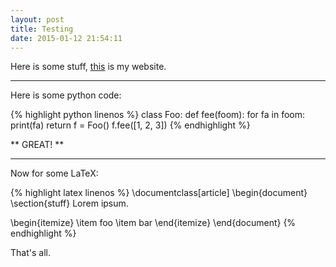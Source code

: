 ```yaml
---
layout: post
title: Testing
date: 2015-01-12 21:54:11
---
```


Here is some stuff, [this](http://chris.emmery.nl/) is my website.

---

Here is some python code:

{% highlight python linenos %}
class Foo:
	def fee(foom):
		for fa in foom:
			print(fa)
		return
f = Foo()
f.fee([1, 2, 3])
{% endhighlight %}

** GREAT! **

---

Now for some LaTeX:

{% highlight latex linenos %}
\documentclass[article]
\begin{document}
\section{stuff}
Lorem ipsum.

\begin{itemize}
\item foo
\item bar
\end{itemize}
\end{document}
{% endhighlight %}

That's all.
